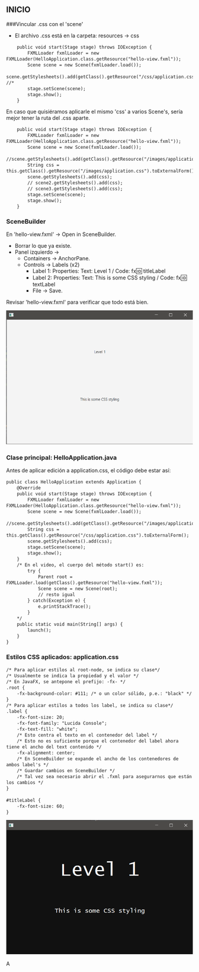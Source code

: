 ## INICIO

###Vincular .css con el 'scene'
- El archivo .css está en la carpeta: resources -> css

~~~
    public void start(Stage stage) throws IOException {
        FXMLLoader fxmlLoader = new FXMLLoader(HelloApplication.class.getResource("hello-view.fxml"));
        Scene scene = new Scene(fxmlLoader.load());
        scene.getStylesheets().add(getClass().getResource("/css/application.css").toExternalForm()); //*
        stage.setScene(scene);
        stage.show();
    }
~~~

En caso que quisiéramos aplicarle el mismo 'css' a varios Scene's, sería mejor tener la ruta del .css aparte.

~~~
    public void start(Stage stage) throws IOException {
        FXMLLoader fxmlLoader = new FXMLLoader(HelloApplication.class.getResource("hello-view.fxml"));
        Scene scene = new Scene(fxmlLoader.load());
        //scene.getStylesheets().add(getClass().getResource("/images/application.css").toExternalForm());
        String css = this.getClass().getResource("/images/application.css").toExternalForm();
        scene.getStylesheets().add(css);
        // scene2.getStylesheets().add(css);
        // scene3.getStylesheets().add(css);
        stage.setScene(scene);
        stage.show();
    }
~~~

### SceneBuilder

En 'hello-view.fxml' -> Open in SceneBuilder.
- Borrar lo que ya existe.
- Panel izquierdo -> 
  - Containers -> AnchorPane.
  - Controls -> Labels (x2)
    - Label 1: Properties: Text: Level 1 / Code: fx:id: titleLabel
    - Label 2: Properties: Text: This is some CSS styling / Code: fx:id: textLabel
    - File -> Save.
  
Revisar 'hello-view.fxml' para verificar que todo está bien.

![sin-estilos](src/main/resources/images/sin-estilos-css.png)

### Clase principal: HelloApplication.java

Antes de aplicar edición a application.css, el código debe estar así:

~~~
public class HelloApplication extends Application {
    @Override
    public void start(Stage stage) throws IOException {
        FXMLLoader fxmlLoader = new FXMLLoader(HelloApplication.class.getResource("hello-view.fxml"));
        Scene scene = new Scene(fxmlLoader.load());
        //scene.getStylesheets().add(getClass().getResource("/images/application.css").toExternalForm());
        String css = this.getClass().getResource("/css/application.css").toExternalForm();
        scene.getStylesheets().add(css);
        stage.setScene(scene);
        stage.show();
    }
    /* En el video, el cuerpo del método start() es:
        try {
            Parent root = FXMLLoader.load(getClass().getResource("hello-view.fxml"));
            Scene scene = new Scene(root);
            // resto igual
        } catch(Exception e) {
            e.printStackTrace();
        }
    */
    public static void main(String[] args) {
        launch();
    }
}
~~~

### Estilos CSS aplicados: application.css

~~~
/* Para aplicar estilos al root-node, se indica su clase*/
/* Usualmente se indica la propiedad y el valor */
/* En JavaFX, se antepone el prefijo: -fx- */
.root {
    -fx-background-color: #111; /* o un color sólido, p.e.: "black" */
}
/* Para aplicar estilos a todos los label, se indica su clase*/
.label {
    -fx-font-size: 20;
    -fx-font-family: "Lucida Console";
    -fx-text-fill: "white";
    /* Esto centra el texto en el contenedor del label */
    /* Esto no es suficiente porque el contenedor del label ahora tiene el ancho del text contenido */
    -fx-alignment: center;
    /* En SceneBuilder se expande el ancho de los contenedores de ambos label's */
    /* Guardar cambios en SceneBuilder */
    /* Tal vez sea necesario abrir el .fxml para asegurarnos que están los cambios */
}

#titleLabel {
    -fx-font-size: 60;
}
~~~

![con-estilos](src/main/resources/images/con-estilos-css.png)

A
